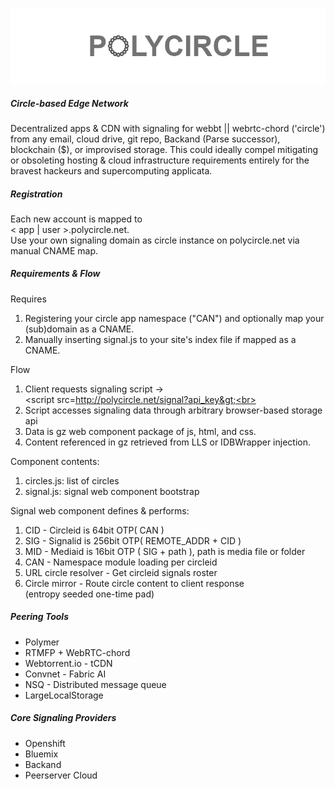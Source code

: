 ![logo](/polycircle.png?raw=true "Optional Title")
##### Circle-based Edge Network #####
 
Decentralized apps & CDN with signaling for webbt || webrtc-chord ('circle') from any email, cloud drive, git repo, Backand (Parse successor), blockchain ($), or improvised storage. This could ideally compel mitigating or obsoleting hosting & cloud infrastructure requirements entirely for the bravest hackeurs and supercomputing applicata.

##### Registration #####
Each new account is mapped to <br>
&lt; app | user &gt;.polycircle.net.
<br>Use your own signaling domain as circle instance on polycircle.net via manual CNAME map.

##### Requirements & Flow #####

Requires<br>
1. Registering your circle app namespace ("CAN") and optionally map your (sub)domain as a CNAME.<br>
2. Manually inserting signal.js to your site's index file if mapped as a CNAME.<br>

Flow<br>
1. Client requests signaling script -> <br>&lt;script src=http://polycircle.net/signal?api_key&gt;<br>
2. Script accesses signaling data through arbitrary browser-based storage api<br>
3. Data is gz web component package of js, html, and css.<br>
4. Content referenced in gz retrieved from LLS or IDBWrapper injection.<br>

Component contents: <br>
1. circles.js:  list of circles<br>
2. signal.js:  signal web component bootstrap<br>

Signal web component defines & performs:<br>
1. CID - Circleid is 64bit OTP( CAN )<br>
2. SIG - Signalid is 256bit OTP( REMOTE_ADDR + CID )<br>
3. MID - Mediaid is 16bit OTP ( SIG + path ), path is media file or folder<br>
4. CAN - Namespace module loading per circleid<br>
5. URL circle resolver - Get circleid signals roster<br>
6. Circle mirror - Route circle content to client response<br>
(entropy seeded one-time pad)
##### Peering Tools #####
- Polymer
- RTMFP + WebRTC-chord 
- Webtorrent.io - tCDN
- Convnet - Fabric AI
- NSQ - Distributed message queue 
- LargeLocalStorage

##### Core Signaling Providers #####
- Openshift
- Bluemix
- Backand
- Peerserver Cloud
